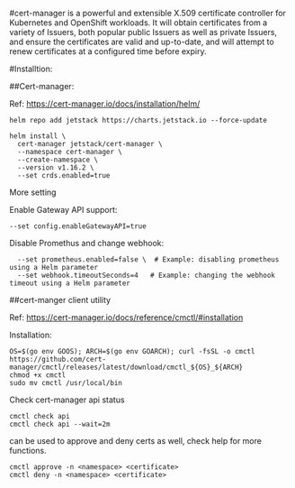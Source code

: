 #cert-manager is a powerful and extensible X.509 certificate controller for Kubernetes and OpenShift workloads. It will obtain certificates from a variety of Issuers, both popular public Issuers as well as private Issuers, and ensure the certificates are valid and up-to-date, and will attempt to renew certificates at a configured time before expiry.


#Installtion:

##Cert-manager:

Ref: https://cert-manager.io/docs/installation/helm/

```
helm repo add jetstack https://charts.jetstack.io --force-update
```

```
helm install \
  cert-manager jetstack/cert-manager \
  --namespace cert-manager \
  --create-namespace \
  --version v1.16.2 \
  --set crds.enabled=true
 ```

More setting

Enable Gateway API support:
```
--set config.enableGatewayAPI=true

```
Disable Promethus and change webhook:
```
  --set prometheus.enabled=false \  # Example: disabling prometheus using a Helm parameter
  --set webhook.timeoutSeconds=4   # Example: changing the webhook timeout using a Helm parameter
```

##cert-manger client utility

Ref: https://cert-manager.io/docs/reference/cmctl/#installation

Installation:

```
OS=$(go env GOOS); ARCH=$(go env GOARCH); curl -fsSL -o cmctl https://github.com/cert-manager/cmctl/releases/latest/download/cmctl_${OS}_${ARCH}
chmod +x cmctl
sudo mv cmctl /usr/local/bin
```

Check cert-manager api status

```
cmctl check api
cmctl check api --wait=2m
```

can be used to approve and deny certs as well, check help for more functions.

```
cmctl approve -n <namespace> <certificate>
cmctl deny -n <namespace> <certificate>
```





